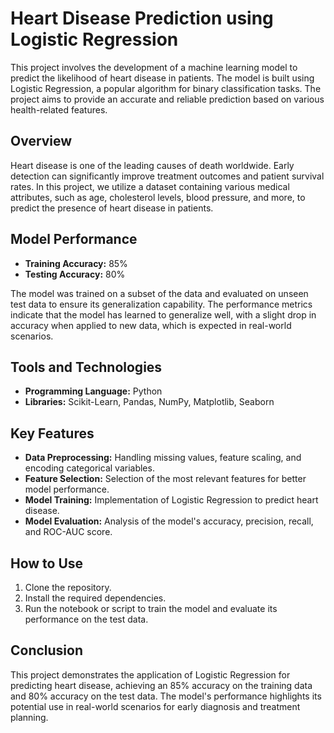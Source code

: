 <h1>Heart Disease Prediction using Logistic Regression</h1>

<p>This project involves the development of a machine learning model to predict the likelihood of heart disease in patients. The model is built using Logistic Regression, a popular algorithm for binary classification tasks. The project aims to provide an accurate and reliable prediction based on various health-related features.</p>

<h2>Overview</h2>

<p>Heart disease is one of the leading causes of death worldwide. Early detection can significantly improve treatment outcomes and patient survival rates. In this project, we utilize a dataset containing various medical attributes, such as age, cholesterol levels, blood pressure, and more, to predict the presence of heart disease in patients.</p>

<h2>Model Performance</h2>

<ul>
  <li><strong>Training Accuracy:</strong> 85%</li>
  <li><strong>Testing Accuracy:</strong> 80%</li>
</ul>

<p>The model was trained on a subset of the data and evaluated on unseen test data to ensure its generalization capability. The performance metrics indicate that the model has learned to generalize well, with a slight drop in accuracy when applied to new data, which is expected in real-world scenarios.</p>

<h2>Tools and Technologies</h2>

<ul>
  <li><strong>Programming Language:</strong> Python</li>
  <li><strong>Libraries:</strong> Scikit-Learn, Pandas, NumPy, Matplotlib, Seaborn</li>
</ul>

<h2>Key Features</h2>

<ul>
  <li><strong>Data Preprocessing:</strong> Handling missing values, feature scaling, and encoding categorical variables.</li>
  <li><strong>Feature Selection:</strong> Selection of the most relevant features for better model performance.</li>
  <li><strong>Model Training:</strong> Implementation of Logistic Regression to predict heart disease.</li>
  <li><strong>Model Evaluation:</strong> Analysis of the model's accuracy, precision, recall, and ROC-AUC score.</li>
</ul>

<h2>How to Use</h2>

<ol>
  <li>Clone the repository.</li>
  <li>Install the required dependencies.</li>
  <li>Run the notebook or script to train the model and evaluate its performance on the test data.</li>
</ol>

<h2>Conclusion</h2>

<p>This project demonstrates the application of Logistic Regression for predicting heart disease, achieving an 85% accuracy on the training data and 80% accuracy on the test data. The model's performance highlights its potential use in real-world scenarios for early diagnosis and treatment planning.</p>
